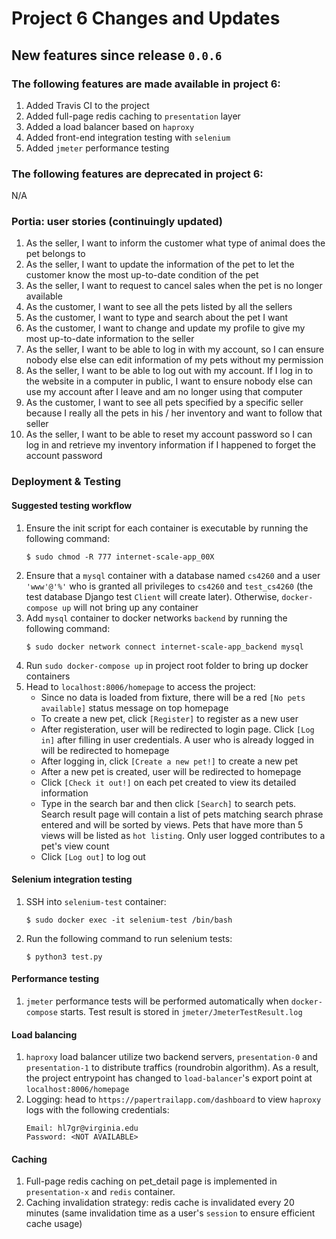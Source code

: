 # Project 6 Changes and Updates
## New features since release `0.0.6`
### The following features are made available in project 6:
1. Added Travis CI to the project
2. Added full-page redis caching to `presentation` layer
3. Added a load balancer based on `haproxy`
4. Added front-end integration testing with `selenium`
5. Added `jmeter` performance testing


### The following features are deprecated in project 6:
N/A


 
### Portia: user stories (continuingly updated)
1. As the seller, I want to inform the customer what type of animal does the pet belongs to
2. As the seller, I want to update the information of the pet to let the customer know the most up-to-date condition of the pet
3. As the seller, I want to request to cancel sales when the pet is no longer available
4. As the customer, I want to see all the pets listed by all the sellers
5. As the customer, I want to type and search about the pet I want
6. As the customer, I want to change and update my profile to give my most up-to-date information to the seller
7. As the seller, I want to be able to log in with my account, so I can ensure nobody else else can edit information of my pets without my permission
8. As the seller, I want to be able to log out with my account. If I log in to the website in a computer in public, I want to ensure nobody else can use my account after I leave and am no longer using that computer
9. As the customer, I want to see all pets specified by a specific seller because I really all the pets in his / her inventory and want to follow that seller
10. As the seller, I want to be able to reset my account password so I can log in and retrieve my inventory information if I happened to forget the account password



### Deployment & Testing
#### Suggested testing workflow
1. Ensure the init script for each container is executable by running the following command:
    ```
    $ sudo chmod -R 777 internet-scale-app_00X
    ```
1. Ensure that a `mysql` container with a database named `cs4260` and a user `'www'@'%'` who is granted all privileges to `cs4260` and `test_cs4260` (the test database Django test `Client` will create later). Otherwise, `docker-compose up` will not bring up any container
2. Add `mysql` container to docker networks `backend` by running the following command:
    ```
    $ sudo docker network connect internet-scale-app_backend mysql
    ```
3. Run `sudo docker-compose up` in project root folder to bring up docker containers
4. Head to `localhost:8006/homepage` to access the project:
    - Since no data is loaded from fixture, there will be a red `[No pets available]` status message on top homepage
    - To create a new pet, click `[Register]` to register as a new user
    - After registeration, user will be redirected to login page. Click `[Log in]` after filling in user credentials. A user who is already logged in will be redirected to homepage
    - After logging in, click `[Create a new pet!]` to create a new pet
    - After a new pet is created, user will be redirected to homepage
    - Click `[Check it out!]` on each pet created to view its detailed information
    - Type in the search bar and then click `[Search]` to search pets. Search result page will contain a list of pets matching search phrase entered and will be sorted by views. Pets that have more than 5 views will be listed as `hot listing`. Only user logged contributes to a pet's view count
    - Click `[Log out]` to log out

#### Selenium integration testing
1. SSH into `selenium-test` container:
    ```
    $ sudo docker exec -it selenium-test /bin/bash
    ```
2. Run the following command to run selenium tests:
    ```
    $ python3 test.py
    ```

#### Performance testing
1. `jmeter` performance tests will be performed automatically when `docker-compose` starts. Test result is stored in `jmeter/JmeterTestResult.log`

#### Load balancing
1. `haproxy` load balancer utilize two backend servers, `presentation-0` and `presentation-1` to distribute traffics (roundrobin algorithm). As a result, the project entrypoint has changed to `load-balancer`'s export point at `localhost:8006/homepage`
2. Logging: head to `https://papertrailapp.com/dashboard` to view `haproxy` logs with the following credentials:
    ```
    Email: hl7gr@virginia.edu
    Password: <NOT AVAILABLE>
    ```

#### Caching
1. Full-page redis caching on pet_detail page is implemented in `presentation-x` and `redis` container. 
2. Caching invalidation strategy: redis cache is invalidated every 20 minutes (same invalidation time as a user's `session` to ensure efficient cache usage)


